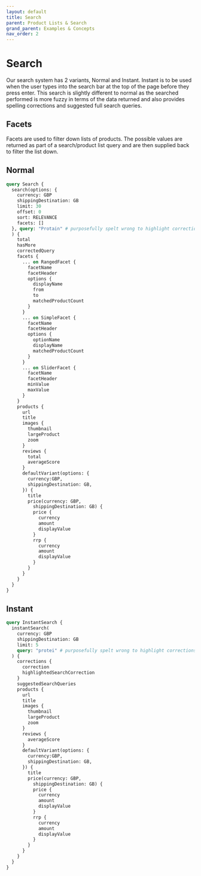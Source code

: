 ```yaml
---
layout: default
title: Search
parent: Product Lists & Search
grand_parent: Examples & Concepts
nav_order: 2
---
```


# Search
Our search system has 2 variants, Normal and Instant.
Instant is to be used when the user types into the search bar at the top of the page before they press enter. This search is slightly different to normal as the searched performed is more fuzzy in terms of the data returned and also provides spelling corrections and suggested full search queries.

## Facets
Facets are used to filter down lists of products. The possible values are returned as part of a search/product list query and are then supplied back to filter the list down.

## Normal

```graphql
query Search {
  search(options: {
    currency: GBP
    shippingDestination: GB
    limit: 30
    offset: 0
    sort: RELEVANCE
    facets: []
  }, query: "Protain" # purposefully spelt wrong to highlight corrections
  ) {
    total
    hasMore
    correctedQuery
    facets {
      ... on RangedFacet {
        facetName
        facetHeader
        options {
          displayName
          from
          to
          matchedProductCount
        }
      }
      ... on SimpleFacet {
        facetName
        facetHeader
        options {
          optionName
          displayName
          matchedProductCount
        }
      }
      ... on SliderFacet {
        facetName
        facetHeader
        minValue
        maxValue
      }
    }
    products {
      url
      title
      images {
        thumbnail
        largeProduct
        zoom
      }
      reviews {
        total
        averageScore
      }
      defaultVariant(options: {
      	currency:GBP,
        shippingDestination: GB,
      }) {
        title
        price(currency: GBP,
          shippingDestination: GB) {
          price {
            currency
            amount
            displayValue
          }
          rrp {
            currency
            amount
            displayValue
          }
        }
      }
    }
  }
}
```

## Instant

```graphql
query InstantSearch {
  instantSearch(
    currency: GBP
    shippingDestination: GB
    limit: 5
    query: "protei" # purposefully spelt wrong to highlight corrections
  ) {
    corrections {
      correction
      highlightedSearchCorrection
    }
    suggestedSearchQueries
    products {
      url
      title
      images {
        thumbnail
        largeProduct
        zoom
      }
      reviews {
        averageScore
      }
      defaultVariant(options: {
      	currency:GBP,
        shippingDestination: GB,
      }) {
        title
        price(currency: GBP,
          shippingDestination: GB) {
          price {
            currency
            amount
            displayValue
          }
          rrp {
            currency
            amount
            displayValue
          }
        }
      }
    }
  }
}
```